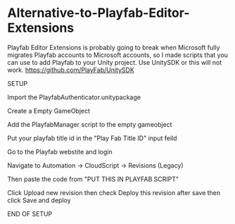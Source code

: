 # Alternative-to-Playfab-Editor-Extensions
Playfab Editor Extensions is probably going to break when Microsoft fully migrates Playfab accounts to Microsoft accounts, so I made scripts that you can use to add Playfab to your Unity project.
Use UnitySDK or this will not work. https://github.com/PlayFab/UnitySDK

SETUP

Import the PlayfabAuthenticator.unitypackage

Create a Empty GameObject

Add the PlayfabManager script to the empty gameobject

Put your playfab title id in the "Play Fab Title ID" input feild

Go to the Playfab webstite and login

Navigate to Automation → CloudScript → Revisions (Legacy)

Then paste the code from "PUT THIS IN PLAYFAB SCRIPT"

Click Upload new revision then check 
Deploy this revision after save then click Save and deploy

END OF SETUP
